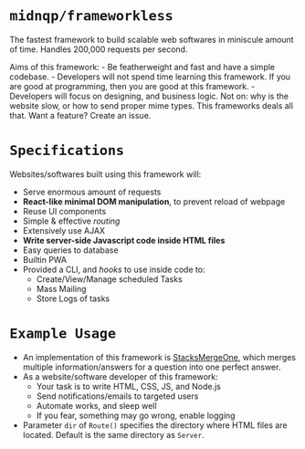 # `midnqp/frameworkless`
The fastest framework to build scalable web softwares in miniscule amount of time. Handles 200,000 requests per second.

Aims of this framework:
	- Be featherweight and fast and have a simple codebase.
	- Developers will not spend time learning this framework. If you are good at programming, then you are good at this framework.
	- Developers will focus on designing, and business logic. Not on: why is the website slow, or how to send proper mime types. This frameworks deals all that. Want a feature? Create an issue.




# `Specifications`
Websites/softwares built using this framework will:
- Serve enormous amount of requests
- __React-like minimal DOM manipulation__, to prevent reload of webpage
- Reuse UI components
- Simple & effective _routing_
- Extensively use AJAX
- __Write server-side Javascript code inside HTML files__
- Easy queries to database
- Builtin PWA
- Provided a CLI, and _hooks_ to use inside code to:
  - Create/View/Manage scheduled Tasks
  - Mass Mailing
  - Store Logs of tasks




# `Example Usage`
- An implementation of this framework is [StacksMergeOne](https://github.com/midnqp/StacksMergeOne), which merges multiple information/answers for a question into one perfect answer.
- As a website/software developer of this framework:
	- Your task is to write HTML, CSS, JS, and Node.js
	- Send notifications/emails to targeted users
	- Automate works, and sleep well
	- If you fear, something may go wrong, enable logging
- Parameter `dir` of `Route()` specifies the directory where HTML files are located. Default is the same directory as `Server`.

